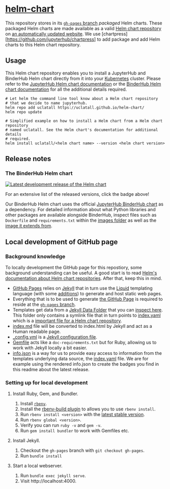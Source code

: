# [helm-chart](https://github.com/UCLATALL/helm-chart)

This repository stores in its [`gh-pages` branch](https://github.com/UCLATALL/helm-chart/tree/gh-pages) _packaged_ Helm charts. These packaged Helm
charts are made available as a valid [Helm chart repository](https://helm.sh/docs/chart_repository/) on [an automatically updated website](https://uclatall.github.io/helm-chart/). We use [chartpress][https://github.com/jupyterhub/chartpress] to add package and add Helm charts to this Helm chart repository.


## Usage

This Helm chart repository enables you to install a JupyterHub and BinderHub Helm chart directly from it into your [Kubernetes][] cluster. Please refer to the
[JupyterHub Helm chart documentation](https://z2jh.jupyter.org) or the [BinderHub Helm chart documentation](https://binderhub.readthedocs.io) for all
the additional details required.

```shell
# Let helm the command line tool know about a Helm chart repository
# that we decide to name jupyterhub.
helm repo add uclatall https://uclatall.github.io/helm-chart/
helm repo update

# Simplified example on how to install a Helm chart from a Helm chart repository
# named uclatall. See the Helm chart's documentation for additional details
# required.
helm install uclatall/<helm chart name> --version <helm chart version>
```


## Release notes

### The BinderHub Helm chart

[![Latest development release of the Helm chart](https://img.shields.io/badge/dynamic/json.svg?label=Latest%20dev%20release&url=https://uclatall.github.io/helm-chart/info.json&query=$.binderhub.latest&logo=helm&logoColor=white)](https://uclatall.github.io/helm-chart#development-releases-binderhub)

For an extensive list of the released versions, click the badge above!

Our BinderHub Helm chart uses the official [JupyterHub BinderHub chart](https://github.com/jupyterhub/binderhub) as a dependency. For detailed information about what Python libraries and other packages are available alongside BinderHub, inspect files such as `Dockerfile` and `requirements.txt` within the [images folder](https://github.com/uclatall/binderhub/tree/master/images) as well as the [image it extends from](https://github.com/jupyterhub/binderhub/tree/master/helm-chart/images).

## Local development of GitHub page

### Background knowledge

To locally development the GitHub page for this repostiory, some background
understanding can be useful. A good start is to read [Helm's documentation about
Helm chart repositories](https://helm.sh/docs/chart_repository). After that,
keep this in mind.

- [GitHub Pages][] relies on [Jekyll][] that in turn use the [Liquid][] templating language (with some [additions](https://jekyllrb.com/docs/liquid/)) to
  generate and host static web pages.
- Everything that is to be used to generate [the GitHub
  Page](https://uclatall.github.io/helm-chart/) is required to reside at the
  [`gh-pages` branch](https://github.com/uclatall/helm-chart/tree/gh-pages).
- Templates get data from a [Jekyll Data
  Folder](https://jekyllrb.com/docs/datafiles/#the-data-folder) that you can
  [inspect here](https://github.com/uclatall/helm-chart/tree/gh-pages/_data).
  This folder only contains a symlink file that in turn points to
  [index.yaml](https://github.com/uclatall/helm-chart/blob/gh-pages/index.yaml)
  which is a [important file for a Helm chart
  repository](https://helm.sh/docs/chart_repository/#the-index-file).
- [index.md](https://github.com/uclatall/helm-chart/blob/gh-pages/index.md)
  file will be converted to index.html by Jekyll and act as a Human readable
  page.
- [_config.yml](https://github.com/uclatall/helm-chart/blob/gh-pages/_config.yml)
  is a [Jekyll configuration file](https://jekyllrb.com/docs/configuration/).
- [Gemfile](https://github.com/uclatall/helm-chart/blob/gh-pages/Gemfile) acts
  like a `doc-requirements.txt` but for Ruby, allowing us to work with Jekyll
  locally a bit easier.
- [info.json](https://github.com/uclatall/helm-chart/blob/gh-pages/info.json)
  is a way for us to provide easy access to information from the templates
  underlying data source, the
  [index.yaml](https://github.com/uclatall/helm-chart/blob/gh-pages/index.yaml)
  file. We are for example using the rendered info.json to create the badges you
  find in this readme about the latest release.

### Setting up for local development

1. Install Ruby, Gem, and Bundler.

   1. Install [`rbenv`](https://github.com/rbenv/rbenv#installation).
   1. Install the [rbenv-build plugin](https://github.com/rbenv/ruby-build#installation) to allows you to use `rbenv install`.
   1. Run `rbenv install <version>` with the [latest stable version](https://www.ruby-lang.org/en/downloads/).
   1. Run `rbenv global <version>`.
   1. Verify you can run `ruby -v` and `gem -v`.
   1. Run `gem install bundler` to work with Gemfiles etc.

1. Install Jekyll.

   1. Checkout the `gh-pages` branch with `git checkout gh-pages`.
   1. Run `bundle install`

1. Start a local webserver.

   1. Run `bundle exec jekyll serve`.
   1. Visit http://localhost:4000.

[Kubernetes]: https://kubernetes.io
[Helm]: https://helm.sh
[Chartpress]: https://github.com/jupyterhub/chartpress
[JupyterHub]: https://github.com/jupyterhub/jupyterhub
[BinderHub]: https://github.com/jupyterhub/binderhub
[GitHub Pages]: https://pages.github.com/
[Jekyll]: https://jekyllrb.com
[Liquid]: https://shopify.github.io/liquid/
